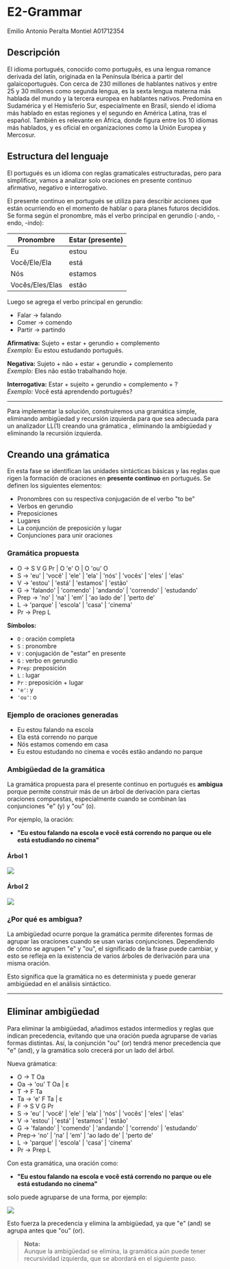 # E2-Grammar

Emilio Antonio Peralta Montiel A01712354

## Descripción

El idioma portugués, conocido como português, es una lengua romance derivada del latín, originada en la Península Ibérica a partir del galaicoportugués. Con cerca de 230 millones de hablantes nativos y entre 25 y 30 millones como segunda lengua, es la sexta lengua materna más hablada del mundo y la tercera europea en hablantes nativos. Predomina en Sudamérica y el Hemisferio Sur, especialmente en Brasil, siendo el idioma más hablado en estas regiones y el segundo en América Latina, tras el español. También es relevante en África, donde figura entre los 10 idiomas más hablados, y es oficial en organizaciones como la Unión Europea y Mercosur.

## Estructura del lenguaje

El portugués es un idioma con reglas gramaticales estructuradas, pero para simplificar, vamos a analizar solo oraciones en presente continuo afirmativo, negativo e interrogativo.

El presente continuo en portugués se utiliza para describir acciones que están ocurriendo en el momento de hablar o para planes futuros decididos. Se forma  según el pronombre, más el verbo principal en gerundio (-ando, -endo, -indo):

| Pronombre | Estar (presente) |
|-----------|------------------|
| Eu        | estou            |
| Você/Ele/Ela | está          |
| Nós       | estamos          |
| Vocês/Eles/Elas | estão      |

Luego se agrega el verbo principal en gerundio:

- Falar → falando
- Comer → comendo
- Partir → partindo

**Afirmativa:** Sujeto + estar + gerundio + complemento  
*Exemplo:* Eu estou estudando português.

**Negativa:** Sujeto + não + estar + gerundio + complemento  
*Exemplo:* Eles não estão trabalhando hoje.

**Interrogativa:** Estar + sujeito + gerundio + complemento + ?  
*Exemplo:* Você está aprendendo português?

---

Para implementar la solución, construiremos una gramática simple, eliminando ambigüedad y recursión izquierda para que sea adecuada para un analizador LL(1) creando una grámatica , eliminando la ambigüedad y eliminando la recursión izquierda.

## Creando una grámatica

En esta fase se identifican las unidades sintácticas básicas y las reglas que rigen la formación de oraciones en **presente continuo** en portugués. Se definen los siguientes elementos:

- Pronombres con su respectiva conjugación de el verbo "to be"
- Verbos en gerundio
- Preposiciones
- Lugares
- La conjunción de preposición y lugar
- Conjunciones para unir oraciones

### Gramática propuesta

- O -> S V G Pr | O 'e' O | O 'ou' O
- S -> 'eu' | 'você' | 'ele' | 'ela' | 'nós' | 'vocês' | 'eles' | 'elas'
- V -> 'estou' | 'está' | 'estamos' | 'estão'
- G -> 'falando' | 'comendo' | 'andando' | 'correndo' | 'estudando'
- Prep -> 'no' | 'na' | 'em' | 'ao lado de' | 'perto de'
- L -> 'parque' | 'escola' | 'casa' | 'cinema'
- Pr -> Prep L

**Símbolos:**
- `O`  : oración completa
- `S`  : pronombre
- `V`  : conjugación de "estar" en presente
- `G`  : verbo en gerundio
- `Prep`: preposición
- `L`  : lugar
- `Pr` : preposición + lugar
- `'e'`: y
- `'ou'`: o

### Ejemplo de oraciones generadas

- Eu estou falando na escola  
- Ela está correndo no parque  
- Nós estamos comendo em casa  
- Eu estou estudando no cinema e vocês estão andando no parque


### Ambigüedad de la gramática

La gramática propuesta para el presente continuo en portugués es **ambigua** porque permite construir más de un árbol de derivación para ciertas oraciones compuestas, especialmente cuando se combinan las conjunciones "e" (y) y "ou" (o).

Por ejemplo, la oración:

- **"Eu estou falando na escola e você está correndo no parque ou ele está estudiando no cinema"**

#### Árbol 1

![](./imgs/a1.jfif)

#### Árbol 2

![](./imgs/a2.jfif)


### ¿Por qué es ambigua?

La ambigüedad ocurre porque la gramática permite diferentes formas de agrupar las oraciones cuando se usan varias conjunciones. Dependiendo de cómo se agrupen "e" y "ou", el significado de la frase puede cambiar, y esto se refleja en la existencia de varios árboles de derivación para una misma oración.

Esto significa que la gramática no es determinista y puede generar ambigüedad en el análisis sintáctico.

---

## Eliminar ambigüedad

Para eliminar la ambigüedad, añadimos estados intermedios y reglas que indican precedencia, evitando que una oración pueda agruparse de varias formas distintas. Así, la conjunción "ou" (or) tendrá menor precedencia que "e" (and), y la gramática solo crecerá por un lado del árbol.

Nueva grámatica:

- O -> T Oa
- Oa -> 'ou' T Oa | ε
- T -> F Ta
- Ta -> 'e' F Ta | ε
- F -> S V G Pr
- S -> 'eu' | 'você' | 'ele' | 'ela' | 'nós' | 'vocês' | 'eles' | 'elas'
- V -> 'estou' | 'está' | 'estamos' | 'estão'
- G -> 'falando' | 'comendo' | 'andando' | 'correndo' | 'estudando'
- Prep-> 'no' | 'na' | 'em' | 'ao lado de' | 'perto de'
- L -> 'parque' | 'escola' | 'casa' | 'cinema'
- Pr -> Prep L


Con esta gramática, una oración como:

- **"Eu estou falando na escola e você está correndo no parque ou ele está estudando no cinema"**

solo puede agruparse de una forma, por ejemplo:

![](./imgs/amb-1.jfif)


Esto fuerza la precedencia y elimina la ambigüedad, ya que "e" (and) se agrupa antes que "ou" (or).

> **Nota:**  
> Aunque la ambigüedad se elimina, la gramática aún puede tener recursividad izquierda, que se abordará en el siguiente paso.





